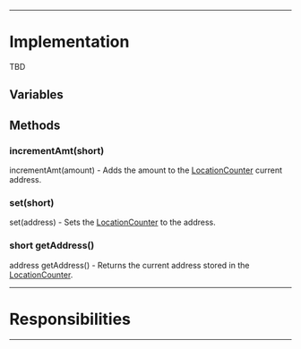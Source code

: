 

---

# Implementation #
TBD
## Variables ##
## Methods ##

### incrementAmt(short) ###
incrementAmt(amount) - Adds the amount to the [LocationCounter](LocationCounter.md) current address.

### set(short) ###
set(address) - Sets the [LocationCounter](LocationCounter.md) to the address.

### short getAddress() ###
address getAddress() - Returns the current address stored in the [LocationCounter](LocationCounter.md).

---

# Responsibilities #

---
